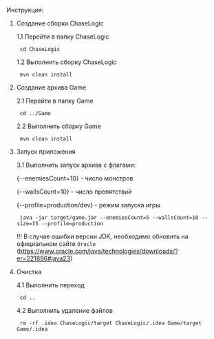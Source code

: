 Инструкция:

1. Создание сборки ChaseLogic

    1.1 Перейти в папку ChaseLogic
        
        cd ChaseLogic

    1.2 Выполнить сборку ChaseLogic
        
        mvn clean install

2. Создание архива Game

    2.1 Перейти в папку Game
        
        cd ../Game

    2.2 Выполнить сборку Game
        
        mvn clean install

3. Запуск приложения
    
    3.1 Выполнить запуск архива с флагами:

     {--enemiesCount=10} - число монстров

     {--wallsCount=10} - число препятствий

     {--profile=production/dev} - режим запуска игры

        java -jar target/game.jar --enemiesCount=5 --wallsCount=10 --size=15 --profile=production
    
    !!! В случае ошибки версии JDK, необходимо обновить на официальном сайте `Oracle` (https://www.oracle.com/java/technologies/downloads/?er=221886#java23)

4. Очистка

    4.1 Выполнить переход

        cd ..

    4.2 Выполнить удаление файлов

        rm -rf .idea ChaseLogic/target ChaseLogic/.idea Game/target Game/.idea